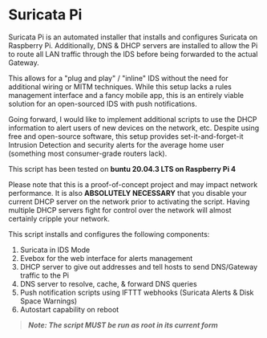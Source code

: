 # Suricata Pi

Suricata Pi is an automated installer that installs and configures Suricata on Raspberry Pi. Additionally, DNS & DHCP servers are installed to allow the Pi to route all LAN traffic through the IDS before being forwarded to the actual Gateway.

This allows for a "plug and play" / "inline" IDS without the need for additional wiring or MITM techniques. While this setup lacks a rules management interface and a fancy mobile app, this is an entirely viable solution for an open-sourced IDS with push notifications.

Going forward, I would like to implement additional scripts to use the DHCP information to alert users of new devices on the network, etc. Despite using free and open-source software, this setup provides set-it-and-forget-it Intrusion Detection and security alerts for the average home user (something most consumer-grade routers lack).

This script has been tested on **buntu 20.04.3 LTS on Raspberry Pi 4**

Please note that this is a proof-of-concept project and may impact network performance. It is also **ABSOLUTELY NECESSARY** that you disable your current DHCP server on the network prior to activating the script. Having multiple DHCP servers fight for control over the network will almost certainly cripple your network.

This script installs and configures the following components:

1. Suricata in IDS Mode
2. Evebox for the web interface for alerts management 
3. DHCP server to give out addresses and tell hosts to send DNS/Gateway traffic to the Pi
4. DNS server to resolve, cache, & forward DNS queries
5. Push notification scripts using IFTTT webhooks (Suricata Alerts & Disk Space Warnings)
7. Autostart capability on reboot

> ***Note: The script MUST be run as root in its current form***
